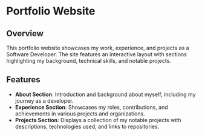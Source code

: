 # Portfolio Website

## Overview
This portfolio website showcases my work, experience, and projects as a Software Developer. The site features an interactive layout with sections highlighting my background, technical skills, and notable projects.

## Features
- **About Section**: Introduction and background about myself, including my journey as a developer.
- **Experience Section**: Showcases my roles, contributions, and achievements in various projects and organizations.
- **Projects Section**: Displays a collection of my notable projects with descriptions, technologies used, and links to repositories.
